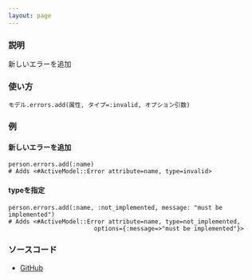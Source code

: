 ```yaml
---
layout: page
---
```


### 説明

新しいエラーを追加

### 使い方

    モデル.errors.add(属性, タイプ=:invalid, オプション引数)

### 例

#### 新しいエラーを追加

    person.errors.add(:name)
    # Adds <#ActiveModel::Error attribute=name, type=invalid>

#### typeを指定

    person.errors.add(:name, :not_implemented, message: "must be implemented")
    # Adds <#ActiveModel::Error attribute=name, type=not_implemented,
                            options={:message=>"must be implemented"}>

### ソースコード

-   [GitHub](https://github.com/rails/rails/blob/984c3ef2775781d47efa9f541ce570daa2434a80/activemodel/lib/active_model/errors.rb#L310)
